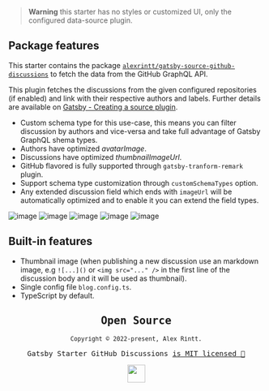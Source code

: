> **Warning** this starter has no styles or customized UI, only the configured data-source plugin.

## Package features

This starter contains the package [`alexrintt/gatsby-source-github-discussions`](https://github.com/alexrintt/gatsby-source-github-discussions) to fetch the data from the GitHub GraphQL API.

This plugin fetches the discussions from the given configured repositories (if enabled) and link with their respective authors and labels. Further details are available on [Gatsby - Creating a source plugin](https://www.gatsbyjs.com/docs/how-to/plugins-and-themes/creating-a-source-plugin/).

- Custom schema type for this use-case, this means you can filter discussion by authors and vice-versa and take full advantage of Gatsby GraphQL shema types.
- Authors have optimized _avatarImage_.
- Discussions have optimized _thumbnailImageUrl_.
- GitHub flavored is fully supported through `gatsby-tranform-remark` plugin.
- Support schema type customization through `customSchemaTypes` option.
- Any extended discussion field which ends with `imageUrl` will be automatically optimized and to enable it you can extend the field types.

![image](https://user-images.githubusercontent.com/51419598/194051081-5f30f1ca-b580-4249-b374-45469e9c0fa9.png)
![image](https://user-images.githubusercontent.com/51419598/194051270-5a7fead1-13aa-4cc5-b490-6f370f6aedf9.png)
![image](https://user-images.githubusercontent.com/51419598/194051245-78367076-3178-491d-a208-cb4a3ac2ea60.png)
![image](https://user-images.githubusercontent.com/51419598/194051206-ec8bfac4-bcc0-4c8b-9f0a-4267d72b98d7.png)
![image](https://user-images.githubusercontent.com/51419598/194051344-0a5770fa-1269-4467-9024-37039aac2f75.png)

## Built-in features

- Thumbnail image (when publishing a new discussion use an markdown image, e.g `![...]()` or `<img src="..." />` in the first line of the discussion body and it will be used as thumbnail).
- Single config file `blog.config.ts`.
- TypeScript by default.

<samp>

<h2 align="center">
  Open Source
</h2>
<p align="center">
  <sub>Copyright © 2022-present, Alex Rintt.</sub>
</p>
<p align="center">Gatsby Starter GitHub Discussions <a href="https://github.com/alexrintt/gatsby-starter-github-discussions/blob/master/LICENSE">is MIT licensed 💖</a></p>
<p align="center">
  <img src="https://user-images.githubusercontent.com/51419598/194058464-f67c7fb5-9066-49b5-aa94-cf34830708ad.png" width="35" />
</p>

</samp>
